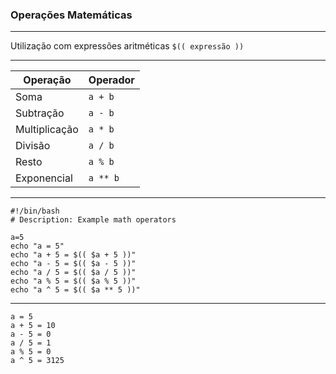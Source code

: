 ### Operações Matemáticas

---

<v-clicks>

Utilização com expressões aritméticas `$(( expressão ))`

</v-clicks>

---

| **Operação**  | **Operador** |
| ------------- | ------------ |
| Soma          | `a + b`      |
| Subtração     | `a - b`      |
| Multiplicação | `a * b`      |
| Divisão       | `a / b`      |
| Resto         | `a % b`      |
| Exponencial   | `a ** b`     |

---

```shell
#!/bin/bash
# Description: Example math operators

a=5
echo "a = 5"
echo "a + 5 = $(( $a + 5 ))"
echo "a - 5 = $(( $a - 5 ))"
echo "a / 5 = $(( $a / 5 ))"
echo "a % 5 = $(( $a % 5 ))"
echo "a ^ 5 = $(( $a ** 5 ))"
```

---

```text
a = 5
a + 5 = 10
a - 5 = 0
a / 5 = 1
a % 5 = 0
a ^ 5 = 3125
```
